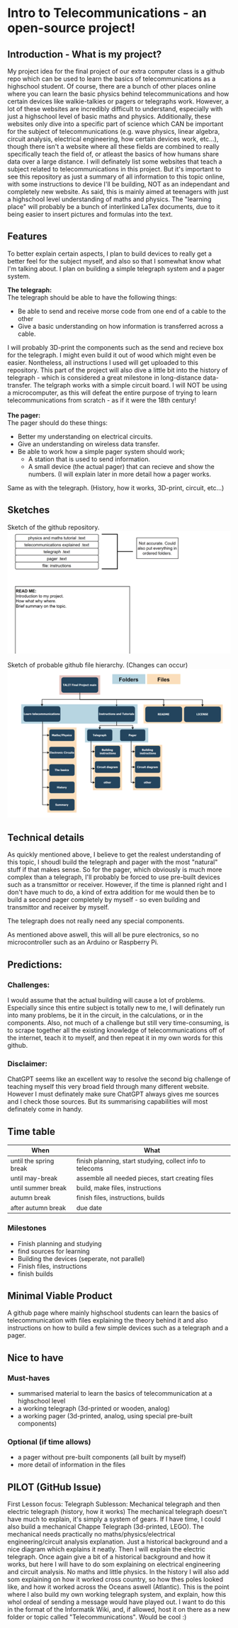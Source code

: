 # Intro to Telecommunications - an open-source project!
## Introduction - What is my project?
My project idea for the final project of our extra computer class is a github repo which can be used to learn the basics of telecommunications as a highschool student. Of course, there are a bunch of other places online where you can learn the basic physics behind telecommunications and how certain devices like walkie-talkies or pagers or telegraphs work. However, a lot of these websites are incredibly difficult to understand, especially with just a highschool level of basic maths and physics. Additionally, these websites only dive into a specific part of science which CAN be important for the subject of telecommunications (e.g. wave physics, linear algebra, circuit analysis, electrical engineering, how certain devices work, etc...), though there isn't a website where all these fields are combined to really specifically teach the field of, or atleast the basics of how humans share data over a large distance. I will definately list some websites that teach a subject related to telecommunications in this project. 
But it's important to see this repository as just a summary of all information to this topic online, with some instructions to device I'll be building, NOT as an independant and completely new website. As said, this is mainly aimed at teenagers with just a highschool level understanding of maths and physics. 
The "learning place" will probably be a bunch of interlinked LaTex documents, due to it being easier to insert pictures and formulas into the text.

## Features 
To better explain certain aspects, I plan to build devices to really get a better feel for the subject myself, and also so that I somewhat know what I'm talking about. I plan on building a simple telegraph system and a pager system.

<b>The telegraph:</b>
<br>
The telegraph should be able to have the following things:
<ul>
    <li>Be able to send and receive morse code from one end of a cable to the other</li>
    <li>Give a basic understanding on how information is transferred across a cable.</li>
</ul>
I will probably 3D-print the components such as the send and recieve box for the telegraph. I might even build it out of wood which might even be easier. Nontheless, all instructions I used will get uploaded to this repository. This part of the project will also dive a little bit into the history of telegraph - which is considered a great milestone in long-distance data-transfer. The telgraph works with a simple circuit board. I will NOT be using a microcomputer, as this will defeat the entire purpose of trying to learn telecommunications from scratch - as if it were the 18th century!
<br> 
<br>
<b>The pager:</b>
<br>
The pager should do these things:
<ul>
    <li>Better my understanding on electrical circuits.</li>
    <li>Give an understanding on wireless data transfer.</li>
    <li>Be able to work how a simple pager system should work;
        <ul>
            <li>A station that is used to send information.</li>
            <li>A small device (the actual pager) that can recieve and show the numbers. (I will explain later in more detail how a pager works.</li>
        </ul>
    </li>
</ul>
Same as with the telegraph. (History, how it works, 3D-print, circuit, etc...)

## Sketches
Sketch of the github repository. 
![github](assets/images/github_sketch.png)

Sketch of probable github file hierarchy. (Changes can occur)
![file hierarchy](assets/images/image.png)

## Technical details
As quickly mentioned above, I believe to get the realest understanding of this topic, I shoudl build the telegraph and pager with the most "natural" stuff if that makes sense. So for the pager, which obviously is much more complex than a telegraph, I'll probably be forced to use pre-built devices such as a transmittor or receiver. However, if the time is planned right and I don't have much to do, a kind of extra addition for me would then be to build a second pager completely by myself - so even building and transmittor and receiver by myself. 

The telegraph does not really need any special components. 

As mentioned above aswell, this will all be pure electronics, so no microcontroller such as an Arduino or Raspberry Pi.


## Predictions:
### Challenges:
I would assume that the actual building will cause a lot of problems. Especially since this entire subject is totally new to me, I will definately run into many problems, be it in the circuit, in the calculations, or in the components. 
Also, not much of a challenge but still very time-consuming, is to scrape together all the existing knowledge of telecommunications off of the internet, teach it to myself, and then repeat it in my own words for this github. 

### Disclaimer:
ChatGPT seems like an excellent way to resolve the second big challenge of teaching myself this very broad field through many different website. However I must definately make sure ChatGPT always gives me sources and I check those sources. But its summarising capabilities will most definately come in handy.


## Time table
|      When     |      What     |
|---------------|---------------|
|until the spring break | finish planning, start studying, collect info to telecoms |
| until may-break | assemble all needed pieces, start creating files |
|until summer break | build, make files, instructions |
| autumn break |finish files, instructions, builds
|after autumn break | due date |
### Milestones
- Finish planning and studying
- find sources for learning
- Building the devices (seperate, not parallel)
- Finish files, instructions
- finish builds

## Minimal Viable Product
A github page where mainly highschool students can learn the basics of telecommunication with files explaining the theory behind it and also instructions on how to build a few simple devices such as a telegraph and a pager.

## Nice to have
### Must-haves
- summarised material to learn the basics of telecommunication at a highschool level
- a working telegraph (3d-printed or wooden, analog)
- a working pager (3d-printed, analog, using special pre-built components)

### Optional (if time allows)
- a pager without pre-built components (all built by myself)
- more detail of information in the files

## PILOT (GitHub Issue)
First Lesson focus: Telegraph
Sublesson: Mechanical telegraph and then electric telegraph (history, how it works)
The mechanical telegraph doesn't have much to explain, it's simply a system of gears. If I have time, I could also build a mechanical Chappe Telegraph (3d-printed, LEGO). The mechanical needs practically no maths/physics/electrical engineering/circuit analysis explanation. Just a historical background and a nice diagram which explains it neatly. 
Then I will explain the electric telegraph. Once again give a bit of a historical background and how it works, but here I will have to do som explaining on electrical engineering and circuit analysis. No maths and little physics. In the history I will also add som explaining on how it worked cross country, so how thes poles looked like, and how it worked across the Oceans aswell (Atlantic). This is the point where I also build my own working telegraph system, and explain, how this whol ordeal of sending a message would have played out. 
I want to do this in the format of the Informatik Wiki, and, if allowed, host it on there as a new folder or topic called "Telecommunications". Would be cool :) 
